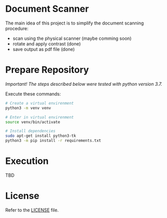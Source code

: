 # Document Scanner

The main idea of this project is to simplify the document scanning procedure:
- scan using the physical scanner (maybe comming soon)
- rotate and apply contrast (done)
- save output as pdf file (done)

# Prepare Repository

*Important! The steps described below were tested with python version 3.7.*

Execute these commands:
```sh 
# Create a virtual envirenment
python3 -m venv venv

# Enter in virtual envirenment
source venv/bin/activate

# Install dependencies
sudo apt-get install python3-tk
python3 -m pip install -r requirements.txt
```

# Execution 

TBD

# License

Refer to the [LICENSE](LICENSE) file.
